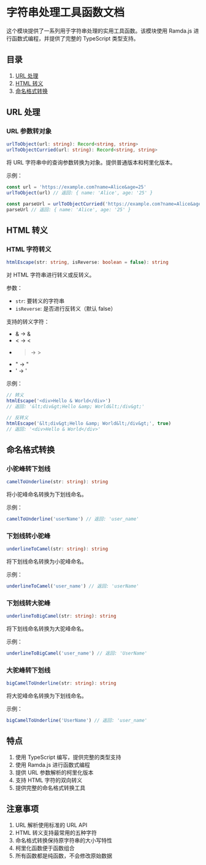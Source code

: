 # 字符串处理工具函数文档

这个模块提供了一系列用于字符串处理的实用工具函数。该模块使用 Ramda.js 进行函数式编程，并提供了完整的 TypeScript 类型支持。

## 目录

1. [URL 处理](#url-处理)
2. [HTML 转义](#html-转义)
3. [命名格式转换](#命名格式转换)

## URL 处理

### URL 参数转对象

```typescript
urlToObject(url: string): Record<string, string>
urlToObjectCurried(url: string): Record<string, string>
```

将 URL 字符串中的查询参数转换为对象。提供普通版本和柯里化版本。

示例：

```typescript
const url = 'https://example.com?name=Alice&age=25'
urlToObject(url) // 返回: { name: 'Alice', age: '25' }

const parseUrl = urlToObjectCurried('https://example.com?name=Alice&age=25')
parseUrl // 返回: { name: 'Alice', age: '25' }
```

## HTML 转义

### HTML 字符转义

```typescript
htmlEscape(str: string, isReverse: boolean = false): string
```

对 HTML 字符串进行转义或反转义。

参数：

- `str`: 要转义的字符串
- `isReverse`: 是否进行反转义（默认 false）

支持的转义字符：

- & -> &amp;
- < -> &lt;
- > -> &gt;
- " -> &quot;
- ' -> &apos;

示例：

```typescript
// 转义
htmlEscape('<div>Hello & World</div>')
// 返回: '&lt;div&gt;Hello &amp; World&lt;/div&gt;'

// 反转义
htmlEscape('&lt;div&gt;Hello &amp; World&lt;/div&gt;', true)
// 返回: '<div>Hello & World</div>'
```

## 命名格式转换

### 小驼峰转下划线

```typescript
camelToUnderline(str: string): string
```

将小驼峰命名转换为下划线命名。

示例：

```typescript
camelToUnderline('userName') // 返回: 'user_name'
```

### 下划线转小驼峰

```typescript
underlineToCamel(str: string): string
```

将下划线命名转换为小驼峰命名。

示例：

```typescript
underlineToCamel('user_name') // 返回: 'userName'
```

### 下划线转大驼峰

```typescript
underlineToBigCamel(str: string): string
```

将下划线命名转换为大驼峰命名。

示例：

```typescript
underlineToBigCamel('user_name') // 返回: 'UserName'
```

### 大驼峰转下划线

```typescript
bigCamelToUnderline(str: string): string
```

将大驼峰命名转换为下划线命名。

示例：

```typescript
bigCamelToUnderline('UserName') // 返回: 'user_name'
```

## 特点

1. 使用 TypeScript 编写，提供完整的类型支持
2. 使用 Ramda.js 进行函数式编程
3. 提供 URL 参数解析的柯里化版本
4. 支持 HTML 字符的双向转义
5. 提供完整的命名格式转换工具

## 注意事项

1. URL 解析使用标准的 URL API
2. HTML 转义支持最常用的五种字符
3. 命名格式转换保持原字符串的大小写特性
4. 柯里化函数便于函数组合
5. 所有函数都是纯函数，不会修改原始数据
